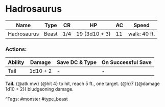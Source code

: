 # Hadrosaurus

| Name | Type | CR | HP | AC | Speed |
|------|------|----|----|----|-------|
| Hadrosaurus | Beast | 1/4 | 19 (3d10 + 3) | 11 | walk: 40 ft. |

### Actions:

| Ability | Damage | Save DC & Type | On Successful Save |
|---------|--------|----------------|--------------------|
| Tail | 1d10 + 2 | - | - |


**Tail.** {@atk mw} {@hit 4} to hit, reach 5 ft., one target. {@h}7 ({@damage 1d10 + 2}) bludgeoning damage.

^Tags: #monster #type_beast